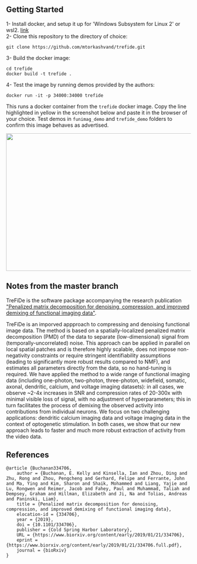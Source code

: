 ## Getting Started

1- Install docker, and setup it up for 'Windows Subsystem for Linux 2' or wsl2. [link](https://docs.docker.com/desktop/windows/wsl/)  
2- Clone this repository to the directory of choice:
```
git clone https://github.com/mtorkashvand/trefide.git
```  
3- Build the docker image:
```
cd trefide
docker build -t trefide .
```  
4- Test the image by running demos provided by the authors:
```
docker run -it -p 34000:34000 trefide
```
This runs a docker container from the `trefide` docker image. Copy the line highlighted in yellow in the screenshot below and paste it in the browser of
your choice. Test demos in `funimag_demo` and `trefide_demo` folders to confirm this image behaves as advertised.  

<p align="center">
  <img width="750" height="375" src="https://user-images.githubusercontent.com/31863323/178042162-b8fca5dc-ac42-47fd-94a1-a25589a5efe8.PNG">
</p>



## Notes from the master branch

TreFiDe is the software package accompanying the research publication
["Penalized matrix decomposition for denoising, compression, and improved
demixing of functional imaging data"](https://doi.org/10.1101/334706).

TreFiDe is an imporved appproach to compressing and denoising functional image
data. The method is based on a spatially-localized penalized matrix
decomposition (PMD) of the data to separate (low-dimensional) signal from
(temporally-uncorrelated) noise. This approach can be applied in parallel on
local spatial patches and is therefore highly scalable, does not impose
non-negativity constraints or require stringent identifiability assumptions
(leading to significantly more robust results compared to NMF), and estimates
all parameters directly from the data, so no hand-tuning is required. We have
applied the method to a wide range of functional imaging data (including
one-photon, two-photon, three-photon, widefield, somatic, axonal, dendritic,
calcium, and voltage imaging datasets): in all cases, we observe ~2-4x
increases in SNR and compression rates of 20-300x with minimal visible loss of
signal, with no adjustment of hyperparameters; this in turn facilitates the
process of demixing the observed activity into contributions from individual
neurons. We focus on two challenging applications: dendritic calcium imaging
data and voltage imaging data in the context of optogenetic stimulation. In
both cases, we show that our new approach leads to faster and much more robust
extraction of activity from the video data.


## References
```
@article {Buchanan334706,
    author = {Buchanan, E. Kelly and Kinsella, Ian and Zhou, Ding and Zhu, Rong and Zhou, Pengcheng and Gerhard, Felipe and Ferrante, John and Ma, Ying and Kim, Sharon and Shaik, Mohammed and Liang, Yajie and Lu, Rongwen and Reimer, Jacob and Fahey, Paul and Muhammad, Taliah and Dempsey, Graham and Hillman, Elizabeth and Ji, Na and Tolias, Andreas and Paninski, Liam},
    title = {Penalized matrix decomposition for denoising, compression, and improved demixing of functional imaging data},
    elocation-id = {334706},
    year = {2019},
    doi = {10.1101/334706},
    publisher = {Cold Spring Harbor Laboratory},
    URL = {https://www.biorxiv.org/content/early/2019/01/21/334706},
    eprint = {https://www.biorxiv.org/content/early/2019/01/21/334706.full.pdf},
    journal = {bioRxiv}
}
```
